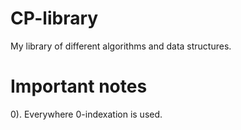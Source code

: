 # CP-library
My library of different algorithms and data structures.

# Important notes
0). Everywhere 0-indexation is used.
